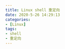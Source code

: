 ```yaml
---
title: Linux shell 重定向
date: 2020-5-26 14:29:13
categories: 
- [Linux]
tags: 
- shell
- 重定向
---
```

